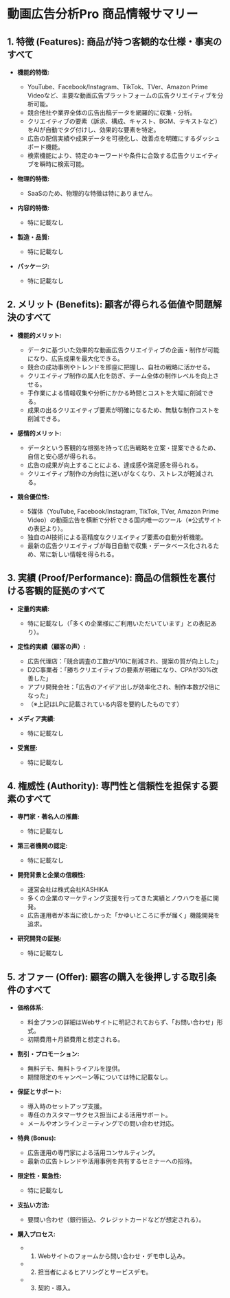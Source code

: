 
# 動画広告分析Pro 商品情報サマリー

## 1. 特徴 (Features): 商品が持つ客観的な仕様・事実のすべて
* **機能的特徴:**
    * YouTube、Facebook/Instagram、TikTok、TVer、Amazon Prime Videoなど、主要な動画広告プラットフォームの広告クリエイティブを分析可能。
    * 競合他社や業界全体の広告出稿データを網羅的に収集・分析。
    * クリエイティブの要素（訴求、構成、キャスト、BGM、テキストなど）をAIが自動でタグ付けし、効果的な要素を特定。
    * 広告の配信実績や成果データを可視化し、改善点を明確にするダッシュボード機能。
    * 検索機能により、特定のキーワードや条件に合致する広告クリエイティブを瞬時に検索可能。

* **物理的特徴:**
    * SaaSのため、物理的な特徴は特にありません。

* **内容的特徴:**
    * 特に記載なし

* **製造・品質:**
    * 特に記載なし

* **パッケージ:**
    * 特に記載なし

## 2. メリット (Benefits): 顧客が得られる価値や問題解決のすべて
* **機能的メリット:**
    * データに基づいた効果的な動画広告クリエイティブの企画・制作が可能になり、広告成果を最大化できる。
    * 競合の成功事例やトレンドを即座に把握し、自社の戦略に活かせる。
    * クリエイティブ制作の属人化を防ぎ、チーム全体の制作レベルを向上させる。
    * 手作業による情報収集や分析にかかる時間とコストを大幅に削減できる。
    * 成果の出るクリエイティブ要素が明確になるため、無駄な制作コストを削減できる。

* **感情的メリット:**
    * データという客観的な根拠を持って広告戦略を立案・提案できるため、自信と安心感が得られる。
    * 広告の成果が向上することによる、達成感や満足感を得られる。
    * クリエイティブ制作の方向性に迷いがなくなり、ストレスが軽減される。

* **競合優位性:**
    * 5媒体（YouTube, Facebook/Instagram, TikTok, TVer, Amazon Prime Video）の動画広告を横断で分析できる国内唯一のツール（※公式サイトの表記より）。
    * 独自のAI技術による高精度なクリエイティブ要素の自動分析機能。
    * 最新の広告クリエイティブが毎日自動で収集・データベース化されるため、常に新しい情報を得られる。

## 3. 実績 (Proof/Performance): 商品の信頼性を裏付ける客観的証拠のすべて
* **定量的実績:**
    * 特に記載なし（「多くの企業様にご利用いただいています」との表記あり）。

* **定性的実績（顧客の声）:**
    * 広告代理店：「競合調査の工数が1/10に削減され、提案の質が向上した」
    * D2C事業者：「勝ちクリエイティブの要素が明確になり、CPAが30%改善した」
    * アプリ開発会社：「広告のアイデア出しが効率化され、制作本数が2倍になった」
    * （※上記はLPに記載されている内容を要約したものです）

* **メディア実績:**
    * 特に記載なし

* **受賞歴:**
    * 特に記載なし

## 4. 権威性 (Authority): 専門性と信頼性を担保する要素のすべて
* **専門家・著名人の推薦:**
    * 特に記載なし

* **第三者機関の認定:**
    * 特に記載なし

* **開発背景と企業の信頼性:**
    * 運営会社は株式会社KASHIKA
    * 多くの企業のマーケティング支援を行ってきた実績とノウハウを基に開発。
    * 広告運用者が本当に欲しかった「かゆいところに手が届く」機能開発を追求。

* **研究開発の証拠:**
    * 特に記載なし

## 5. オファー (Offer): 顧客の購入を後押しする取引条件のすべて
* **価格体系:**
    * 料金プランの詳細はWebサイトに明記されておらず、「お問い合わせ」形式。
    * 初期費用＋月額費用と想定される。

* **割引・プロモーション:**
    * 無料デモ、無料トライアルを提供。
    * 期間限定のキャンペーン等については特に記載なし。

* **保証とサポート:**
    * 導入時のセットアップ支援。
    * 専任のカスタマーサクセス担当による活用サポート。
    * メールやオンラインミーティングでの問い合わせ対応。

* **特典 (Bonus):**
    * 広告運用の専門家による活用コンサルティング。
    * 最新の広告トレンドや活用事例を共有するセミナーへの招待。

* **限定性・緊急性:**
    * 特に記載なし

* **支払い方法:**
    * 要問い合わせ（銀行振込、クレジットカードなどが想定される）。

* **購入プロセス:**
    * 1. Webサイトのフォームから問い合わせ・デモ申し込み。
    * 2. 担当者によるヒアリングとサービスデモ。
    * 3. 契約・導入。

